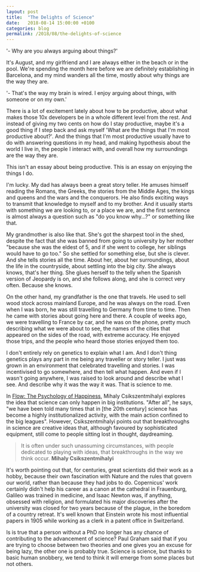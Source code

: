 ```yaml
---
layout: post
title:  "The Delights of Science"
date:   2018-08-14 15:00:00 +0100
categories: blog
permalink: /2018/08/the-delights-of-science
---
```

'- Why are you always arguing about things?'

It's August, and my girlfriend and I are always either in the beach or in the pool. We're spending the month here before we are definitely establishing in Barcelona, and my mind wanders all the time, mostly about why things are the way they are.

'- That's the way my brain is wired. I enjoy arguing about things, with someone or on my own.'

There is a lot of excitement lately about how to be productive, about what makes those 10x developers be in a whole different level from the rest. And instead of giving my two cents on how do I stay productive, maybe it's a good thing if I step back and ask myself 'What are the things that I'm most productive about?'. And the things that I'm most productive usually have to do with answering questions in my head, and making hypothesis about the world I live in, the people I interact with, and overall how my surroundings are the way they are.

This isn't an essay about being productive. This is an essay on enjoying the things I do.

I'm lucky. My dad has always been a great story teller. He amuses himself reading the Romans, the Greeks, the stories from the Middle Ages, the kings and queens and the wars and the conquerors. He also finds exciting ways to transmit that knowledge to myself and to my brother. And it usually starts with something we are looking to, or a place we are, and the first sentence is almost always a question such as "do you know why...?" or something like that.

My grandmother is also like that. She's got the sharpest tool in the shed, despite the fact that she was banned from going to university by her mother "because she was the eldest of 5, and if she went to college, her siblings would have to go too." So she settled for something else, but she is clever. And she tells stories all the time. About her, about her surroundings, about the life in the countryside, about settling into the big city. She always knows, that's her thing. She glues herself to the telly when the Spanish version of Jeopardy is on, and she follows along, and she is correct very often. Because she knows.

On the other hand, my grandfather is the one that travels. He used to sell wood stock across mainland Europe, and he was always on the road. Even when I was born, he was still travelling to Germany from time to time. Then he came with stories about going here and there. A couple of weeks ago, we were travelling to France by car, and he was on the phone, pretty much describing what we were about to see, the names of the cities that appeared on the sides of the road, with extreme accuracy. He enjoyed those trips, and the people who heard those stories enjoyed them too.

I don't entirely rely on genetics to explain what I am. And I don't thing genetics plays any part in me being any traveller or story teller. I just was grown in an environment that celebrated travelling and stories. I was incentivised to go somewhere, and then tell what happen. And even if I wasn't going anywhere, I was raised to look around and describe what I see. And describe why it was the way it was. That is science to me.

In [Flow: The Psychology of Happiness](https://www.amazon.com/Flow-Psychology-Happiness-Mihaly-Csikszentmihalyi-ebook/dp/B00GO8HZIW), Mihaly Csikszentmihalyi explores the idea that science can only happen in big institutions. "After all", he says, "we have been told many times that in [the 20th century] science has become a highly institutionalized activity, with the main action confined to the big leagues". However, Csikszentmihalyi points out that breakthroughs in science are creative ideas that, although favoured by sophisticated equipment, still come to people sitting lost in thought, daydreaming.

> It is often under such unassuming circumstances, with people dedicated to playing with ideas, that breakthroughs in the way we think occur.
> __Mihaly Csikszentmihalyi__

It's worth pointing out that, for centuries, great scientists did their work as a hobby, because their own fascination with Nature and the rules that govern our world, rather than because they had jobs to do. Copernicus' work certainly didn't help his career as a canon at the cathedral in Frauenburg, Galileo was trained in medicine, and Isaac Newton was, if anything, obsessed with religion, and formulated his major discoveries after the university was closed for two years because of the plague, in the boredom of a country retreat. It's well known that Einstein wrote his most influential papers in 1905 while working as a clerk in a patent office in Switzerland.

Is is true that a person without a PhD no longer has any chance of contributing to the advancement of science? Paul Graham said that if you are trying to choose between two theories and one gives you an excuse for being lazy, the other one is probably true. Science is science, but thanks to basic human snobbery, we tend to think it will emerge from some places but not others.
